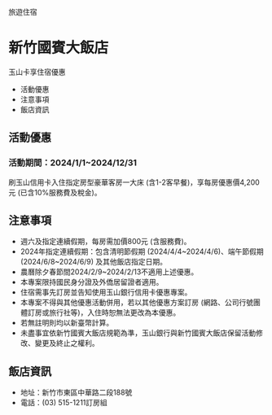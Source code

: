 旅遊住宿

# 新竹國賓大飯店  

玉山卡享住宿優惠

  * 活動優惠
  * 注意事項
  * 飯店資訊

## 活動優惠

### 活動期間：2024/1/1~2024/12/31

刷玉山信用卡入住指定房型豪華客房一大床 (含1-2客早餐)，享每房優惠價4,200元 (已含10%服務費及稅金)。

  

## 注意事項

  * 週六及指定連續假期，每房需加價800元 (含服務費)。
  * 2024年指定連續假期：包含清明節假期 (2024/4/4~2024/4/6)、端午節假期 (2024/6/8~2024/6/9) 及其他飯店指定日期。
  * 農曆除夕春節間2024/2/9~2024/2/13不適用上述優惠。
  * 本專案限持國民身分證及外僑居留證者適用。
  * 住宿需事先訂房並告知使用玉山銀行信用卡優惠專案。
  * 本專案不得與其他優惠活動併用，若以其他優惠方案訂房 (網路、公司行號團體訂房或旅行社等)，入住時恕無法更改為本優惠。
  * 若無註明則均以新臺幣計算。
  * 未盡事宜依新竹國賓大飯店規範為準，玉山銀行與新竹國賓大飯店保留活動修改、變更及終止之權利。

## 飯店資訊

  * 地址：新竹市東區中華路二段188號
  * 電話：(03) 515-1211訂房組


